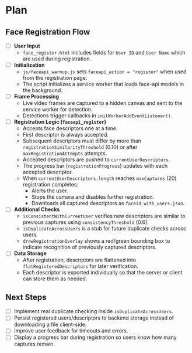 # Plan

## Face Registration Flow
- [ ] **User Input**
  - `face_register.html` includes fields for `User ID` and `User Name` which are used during registration.
- [ ] **Initialization**
  - `js/faceapi_warmup.js` sets `faceapi_action = "register"` when used from the registration page.
  - The script initializes a service worker that loads face-api models in the background.
- [ ] **Frame Processing**
  - Live video frames are captured to a hidden canvas and sent to the service worker for detection.
  - Detections trigger callbacks in `initWorkerAddEventListener()`.
- [ ] **Registration Logic (`faceapi_register`)**
  - Accepts face descriptors one at a time.
  - First descriptor is always accepted.
  - Subsequent descriptors must differ by more than `registrationSimilarityThreshold` (0.10) or after `maxRegistrationAttempts` attempts.
  - Accepted descriptors are pushed to `currentUserDescriptors`.
  - The progress bar (`registrationProgress`) updates with each accepted descriptor.
  - When `currentUserDescriptors.length` reaches `maxCaptures` (20) registration completes:
    - Alerts the user.
    - Stops the camera and disables further registration.
    - Downloads all captured descriptors as `faceid_with_users.json`.
- [ ] **Additional Checks**
  - `isConsistentWithCurrentUser` verifies new descriptors are similar to previous captures using `consistencyThreshold` (0.6).
  - `isDuplicateAcrossUsers` is a stub for future duplicate checks across users.
  - `drawRegistrationOverlay` shows a red/green bounding box to indicate recognition of previously captured descriptors.
- [ ] **Data Storage**
  - After registration, descriptors are flattened into `flatRegisteredDescriptors` for later verification.
  - Each descriptor is exported individually so that the server or client can store them as needed.

## Next Steps
- [ ] Implement real duplicate checking inside `isDuplicateAcrossUsers`.
- [ ] Persist registered users/descriptors to backend storage instead of downloading a file client-side.
- [ ] Improve user feedback for timeouts and errors.
- [ ] Display a progress bar during registration so users know how many captures remain.
